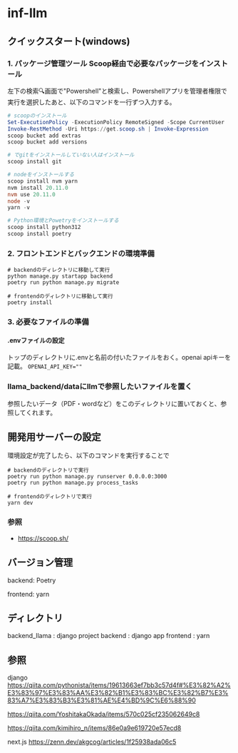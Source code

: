 # inf-llm

## クイックスタート(windows)

### 1. パッケージ管理ツール Scoop経由で必要なパッケージをインストール
左下の検索🔍画面で"Powershell"と検索し、Powershellアプリを管理者権限で実行を選択したあと、以下のコマンドを一行ずつ入力する。

``` powershell
# scoopのインストール
Set-ExecutionPolicy -ExecutionPolicy RemoteSigned -Scope CurrentUser
Invoke-RestMethod -Uri https://get.scoop.sh | Invoke-Expression
scoop bucket add extras
scoop bucket add versions

# でgitをインストールしていない人はインストール
scoop install git

# nodeをインストールする
scoop install nvm yarn
nvm install 20.11.0
nvm use 20.11.0
node -v
yarn -v

# Python環境とPowetryをインストールする
scoop install python312
scoop install poetry
```

### 2. フロントエンドとバックエンドの環境準備

```
# backendのディレクトリに移動して実行
python manage.py startapp backend
poetry run python manage.py migrate

# frontendのディレクトリに移動して実行
poetry install
```

### 3. 必要なファイルの準備
#### .envファイルの設定

トップのディレクトリに.envと名前の付いたファイルをおく。openai apiキーを記載。
```OPENAI_API_KEY=""```

### llama_backend/dataにllmで参照したいファイルを置く

参照したいデータ（PDF・wordなど）をこのディレクトリに置いておくと、参照してくれます。

## 開発用サーバーの設定
環境設定が完了したら、以下のコマンドを実行することで

```
# backendのディレクトリで実行
poetry run python manage.py runserver 0.0.0.0:3000
poetry run python manage.py process_tasks

# frontendのディレクトリで実行
yarn dev
```

### 参照
- https://scoop.sh/


## バージョン管理

backend: Poetry

frontend: yarn

## ディレクトリ
backend_llama : django project
backend : django app
frontend : yarn

## 参照
django
https://qiita.com/pythonista/items/19613663ef7bb3c57d4f#%E3%82%A2%E3%83%97%E3%83%AA%E3%82%B1%E3%83%BC%E3%82%B7%E3%83%A7%E3%83%B3%E3%81%AE%E4%BD%9C%E6%88%90

https://qiita.com/YoshitakaOkada/items/570c025cf235062649c8

https://qiita.com/kimihiro_n/items/86e0a9e619720e57ecd8

next.js
https://zenn.dev/akgcog/articles/1f25938ada06c5
